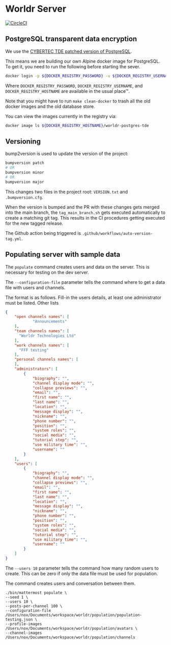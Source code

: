 # Worldr Server

[![CircleCI](https://circleci.com/gh/worldr/server.svg?style=shield&circle-token=66990f08c761df247eafc0a19fc2f975ffed14a6)](https://app.circleci.com/pipelines/github/worldr/server)

## PostgreSQL transparent data encryption

We use the [CYBERTEC TDE patched version of PostgreSQL](https://www.cybertec-postgresql.com/en/products/postgresql-transparent-data-encryption/).

This means we are building our own Alpine docker image for PostgreSQL. To get
it, you need to run the following before starting the sever.

```bash
docker login -p ${DOCKER_REGISTRY_PASSWORD} -u ${DOCKER_REGISTRY_USERNAME} ${DOCKER_REGISTRY_HOSTNAME}
```

Where `DOCKER_REGISTRY_PASSWORD`, `DOCKER_REGISTRY_USERNAME`, and
`DOCKER_REGISTRY_HOSTNAME` are available in the usual place™.

Note that you might have to run `make clean-docker` to trash all the old
docker images and the old database store.

You can view the images currently in the registry via:

```bash
docker image ls ${DOCKER_REGISTRY_HOSTNAME}/worldr-postgres-tde
```

## Versioning

bump2version is used to update the version of the project:

```bash
bumpversion patch
# OR
bumpversion minor
# OR
bumpversion major
```

This changes two files in the project root: `VERSION.txt` and `.bumpversion.cfg`.

When the version is bumped and the PR with these changes gets merged into the main branch, the `tag_main_branch.sh` gets executed automatically to create a matching git tag. This results in the CI procedures getting executed for the new tagged release.

The Github action being triggered is `.github/workflows/auto-version-tag.yml`.

## Populating server with sample data

The `populate` command creates users and data on the server. This is necessary for testing on the dev server. 

The `--configuration-file` parameter tells the command where to get a data file with users and channels.

The format is as follows. Fill-in the users details, at least one administrator must be listed. Other lists 
```json
{
    "open channels names": [
			"Announcements"
    ],
    "team channels names": [
      "Worldr Technologies Ltd"
    ],
    "work channels names": [
      "FFF testing"
    ],
    "personal channels names": [
    ],
    "administrators": [
        {
		    "biography": "",
	        "channel display mode": "",
	        "collapse previews": "",
	        "email": "",
	        "first name": "",
	        "last name": "",
	        "location": "",
	        "message display": "",
	        "nickname": "",
	        "phone number": "",
	        "position": "",
	        "system roles": "",
		    "social media": "",
	        "tutorial step": "",
	        "use military time": "",
	        "username": ""
        }
    ],
	"users": [
        {
            "biography": "",
	        "channel display mode": "",
	        "collapse previews": "",
	        "email": "",
	        "first name": "",
	        "last name": "",
	        "location": "",
	        "message display": "",
	        "nickname": "",
	        "phone number": "",
	        "position": "",
	        "system roles": "",
		    "social media": "",
	        "tutorial step": "",
	        "use military time": "",
	        "username": ""
        }		
	]
}
```

The `--users 10` parameter tells the command how many random users to create. This can be zero if only the data file must be used for population.

The command creates users and conversation between them.

```[[bash]]
./bin/mattermost populate \
--seed 1 \
--users 10 \
--posts-per-channel 100 \
--configuration-file /Users/nox/Documents/workspace/worldr/population/population-testing.json \
--profile-images /Users/nox/Documents/workspace/worldr/population/avatars \
--channel-images /Users/nox/Documents/workspace/worldr/population/channels
```
